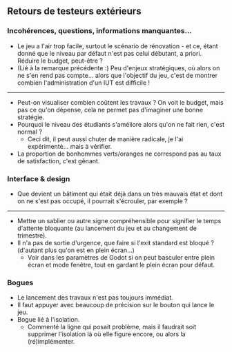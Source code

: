 ## Retours de testeurs extérieurs

### Incohérences, questions, informations manquantes...

- Le jeu a l'air trop facile, surtout le scénario de rénovation - et ce, étant donné que le niveau par défaut n'est pas celui débutant, a priori. Réduire le budget, peut-être ?
- (Lié à la remarque précédente :) Peu d'enjeux stratégiques, où alors on ne s'en rend pas compte... alors que l'objectif du jeu, c'est de montrer combien l'administration d'un IUT est difficile !
---
- Peut-on visualiser combien coûtent les travaux ? On voit le budget, mais pas ce qu'on dépense, cela ne permet pas d'imaginer une bonne stratégie.
- Pourquoi le niveau des étudiants s'améliore alors qu'on ne fait rien, c'est normal ? 
	- Ceci dit, il peut aussi chuter de manière radicale, je l'ai expérimenté... mais à vérifier.
- La proportion de bonhommes verts/oranges ne correspond pas au taux de satisfaction, c'est gênant.

### Interface & design

- Que devient un bâtiment qui était déjà dans un très mauvais état et dont on ne s'est pas occupé, il pourrait s'écrouler, par exemple ?
---
- Mettre un sablier ou autre signe compréhensible pour signifier le temps d'attente bloquante (au lancement du jeu et au changement de trimestre).
- Il n'a pas de sortie d'urgence, que faire si l'exit standard est bloqué ? (d'autant plus qu'on est en plein écran...)
	- Voir dans les paramètres de Godot si on peut basculer entre plein écran et mode fenêtre, tout en gardant le plein écran pour défaut.

### Bogues

- Le lancement des travaux n'est pas toujours immédiat.
- Il faut appuyer avec beaucoup de précision sur le bouton qui lance le jeu.
- Bogue lié à l'isolation.
	- Commenté la ligne qui posait problème, mais il faudrait soit supprimer l'isolation là où elle figure encore, ou alors la (ré)implémenter.

